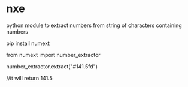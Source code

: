 # nxe
python module to extract numbers from string of characters containing numbers


pip install numext

from numext import number_extractor

number_extractor.extract("#141.5fd")

//it will return 141.5
